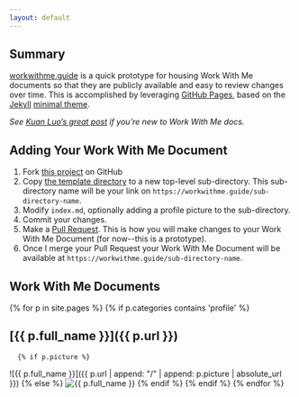 ```yaml
---
layout: default
---
```


## Summary

[workwithme.guide](./) is a quick prototype for housing Work With Me documents so that they are publicly available and easy to review changes over time. This is accomplished by leveraging [GitHub Pages](https://pages.github.com/), based on the [Jekyll](https://jekyllrb.com/) [minimal theme](https://github.com/pages-themes/minimal).

*See [Kuan Luo’s great post](https://www.cockroachlabs.com/blog/how-to-work-with-me/) if you’re new to Work With Me docs.*

## Adding Your Work With Me Document

1. Fork [this project](https://github.com/abloomston/workwithme.guide) on GitHub
2. Copy [the template directory](https://github.com/abloomston/workwithme.guide/tree/master/template) to a new top-level sub-directory. This sub-directory name will be your link on `https://workwithme.guide/sub-directory-name`.
3. Modify `index.md`, optionally adding a profile picture to the sub-directory.
4. Commit your changes.
5. Make a [Pull Request](https://help.github.com/articles/about-pull-requests/). This is how you will make changes to your Work With Me Document (for now--this is a prototype).
6. Once I merge your Pull Request your Work With Me Document will be available at `https://workwithme.guide/sub-directory-name`.


## Work With Me Documents

{% for p in site.pages %}
    {% if p.categories contains 'profile' %}
## [{{ p.full_name }}]({{ p.url }})
      {% if p.picture %}
![{{ p.full_name }}]({{ p.url | append: "/" | append: p.picture | absolute_url }})
      {% else %} 
![{{ p.full_name }}](https://upload.wikimedia.org/wikipedia/commons/7/7c/Profile_avatar_placeholder_large.png)
      {% endif %}
   {% endif %}
{% endfor %}
